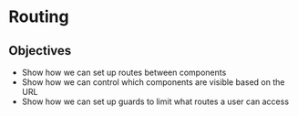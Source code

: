 # Routing

## Objectives

* Show how we can set up routes between components
* Show how we can control which components are visible based on the URL
* Show how we can set up guards to limit what routes a user can access